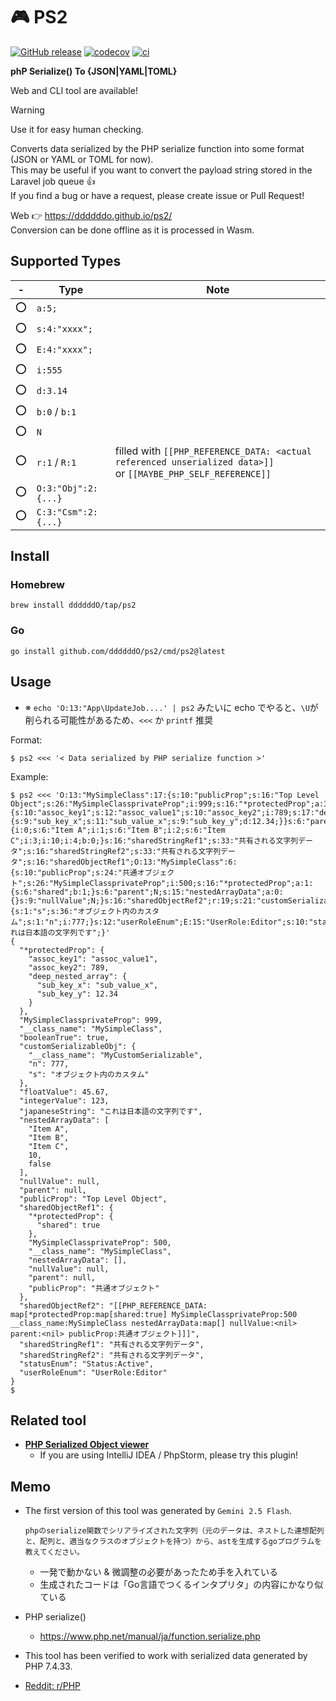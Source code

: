 # 🎮 PS2

[![GitHub release](https://img.shields.io/github/release/ddddddO/ps2.svg?label=Release&color=darkcyan)](https://github.com/ddddddO/ps2/releases)
[![codecov](https://codecov.io/gh/ddddddO/ps2/graph/badge.svg?token=6E0G81K2H0)](https://codecov.io/gh/ddddddO/ps2)
[![ci](https://github.com/ddddddO/ps2/actions/workflows/ci.yaml/badge.svg)](https://github.com/ddddddO/ps2/actions/workflows/ci.yaml)


**phP Serialize() To {JSON|YAML|TOML}**

Web and CLI tool are available!</br>

> [!WARNING]
> Use it for easy human checking.

Converts data serialized by the PHP serialize function into some format (JSON or YAML or TOML for now).</br>
This may be useful if you want to convert the payload string stored in the Laravel job queue 👍 </br>
If you find a bug or have a request, please create issue or Pull Request!

Web 👉 https://ddddddo.github.io/ps2/ </br>
Conversion can be done offline as it is processed in Wasm.

## Supported Types
|-|Type|Note|
|--|--|--|
|⭕|`a:5;`||
|⭕|`s:4:"xxxx";`||
|⭕|`E:4:"xxxx";`||
|⭕|`i:555`||
|⭕|`d:3.14`||
|⭕|`b:0` / `b:1`||
|⭕|`N`||
|⭕|`r:1` / `R:1`| filled with `[[PHP_REFERENCE_DATA: <actual referenced unserialized data>]]`<br>or `[[MAYBE_PHP_SELF_REFERENCE]]` |
|⭕|`O:3:"Obj":2:{...}`||
|⭕|`C:3:"Csm":2:{...}`||

## Install

### Homebrew

```console
brew install ddddddO/tap/ps2
```

### Go
```console
go install github.com/ddddddO/ps2/cmd/ps2@latest
```

## Usage

- ※ `echo 'O:13:"App\UpdateJob....' | ps2` みたいに echo でやると、`\U`が削られる可能性があるため、`<<<` か `printf` 推奨

Format:
```console
$ ps2 <<< '< Data serialized by PHP serialize function >'
```

Example:

```console
$ ps2 <<< 'O:13:"MySimpleClass":17:{s:10:"publicProp";s:16:"Top Level Object";s:26:"MySimpleClassprivateProp";i:999;s:16:"*protectedProp";a:3:{s:10:"assoc_key1";s:12:"assoc_value1";s:10:"assoc_key2";i:789;s:17:"deep_nested_array";a:2:{s:9:"sub_key_x";s:11:"sub_value_x";s:9:"sub_key_y";d:12.34;}}s:6:"parent";N;s:15:"nestedArrayData";a:5:{i:0;s:6:"Item A";i:1;s:6:"Item B";i:2;s:6:"Item C";i:3;i:10;i:4;b:0;}s:16:"sharedStringRef1";s:33:"共有される文字列データ";s:16:"sharedStringRef2";s:33:"共有される文字列データ";s:16:"sharedObjectRef1";O:13:"MySimpleClass":6:{s:10:"publicProp";s:24:"共通オブジェクト";s:26:"MySimpleClassprivateProp";i:500;s:16:"*protectedProp";a:1:{s:6:"shared";b:1;}s:6:"parent";N;s:15:"nestedArrayData";a:0:{}s:9:"nullValue";N;}s:16:"sharedObjectRef2";r:19;s:21:"customSerializableObj";O:20:"MyCustomSerializable":2:{s:1:"s";s:36:"オブジェクト内のカスタム";s:1:"n";i:777;}s:12:"userRoleEnum";E:15:"UserRole:Editor";s:10:"statusEnum";E:13:"Status:Active";s:9:"nullValue";N;s:11:"booleanTrue";b:1;s:10:"floatValue";d:45.67;s:12:"integerValue";i:123;s:14:"japaneseString";s:36:"これは日本語の文字列です";}'
{
  "*protectedProp": {
    "assoc_key1": "assoc_value1",
    "assoc_key2": 789,
    "deep_nested_array": {
      "sub_key_x": "sub_value_x",
      "sub_key_y": 12.34
    }
  },
  "MySimpleClassprivateProp": 999,
  "__class_name": "MySimpleClass",
  "booleanTrue": true,
  "customSerializableObj": {
    "__class_name": "MyCustomSerializable",
    "n": 777,
    "s": "オブジェクト内のカスタム"
  },
  "floatValue": 45.67,
  "integerValue": 123,
  "japaneseString": "これは日本語の文字列です",
  "nestedArrayData": [
    "Item A",
    "Item B",
    "Item C",
    10,
    false
  ],
  "nullValue": null,
  "parent": null,
  "publicProp": "Top Level Object",
  "sharedObjectRef1": {
    "*protectedProp": {
      "shared": true
    },
    "MySimpleClassprivateProp": 500,
    "__class_name": "MySimpleClass",
    "nestedArrayData": [],
    "nullValue": null,
    "parent": null,
    "publicProp": "共通オブジェクト"
  },
  "sharedObjectRef2": "[[PHP_REFERENCE_DATA: map[*protectedProp:map[shared:true] MySimpleClassprivateProp:500 __class_name:MySimpleClass nestedArrayData:map[] nullValue:<nil> parent:<nil> publicProp:共通オブジェクト]]]",
  "sharedStringRef1": "共有される文字列データ",
  "sharedStringRef2": "共有される文字列データ",
  "statusEnum": "Status:Active",
  "userRoleEnum": "UserRole:Editor"
}
$
```

## Related tool
- **[PHP Serialized Object viewer](https://github.com/haradakunihiko/intellij-plugin-php-serialized-object-viewer)**
    - If you are using IntelliJ IDEA / PhpStorm, please try this plugin!

## Memo

- The first version of this tool was generated by `Gemini 2.5 Flash`.
    ```
    phpのserialize関数でシリアライズされた文字列（元のデータは、ネストした連想配列と、配列と、適当なクラスのオブジェクトを持つ）から、astを生成するgoプログラムを教えてください。
    ```

    - 一発で動かない & 微調整の必要があったため手を入れている
    - 生成されたコードは「Go言語でつくるインタプリタ」の内容にかなり似ている

- PHP serialize()
    - https://www.php.net/manual/ja/function.serialize.php

- This tool has been verified to work with serialized data generated by PHP 7.4.33.

- [Reddit: r/PHP](https://www.reddit.com/r/PHP/comments/1l61qw7/github_ddddddops2_tool_to_convert_from_serialized/?utm_source=share&utm_medium=web3x&utm_name=web3xcss&utm_term=1&utm_content=share_button)